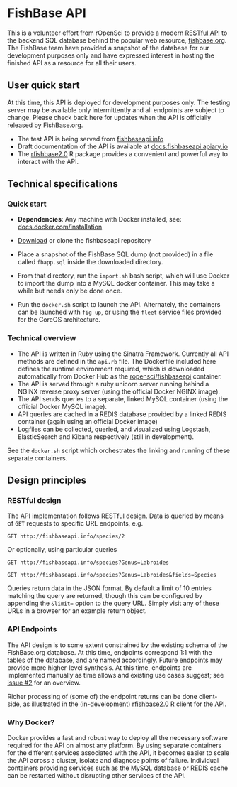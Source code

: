 FishBase API
============

This is a volunteer effort from rOpenSci to provide a modern [RESTful API](http://en.wikipedia.org/wiki/Representational_state_transfer) to the backend SQL database behind the popular web resource, [fishbase.org](http://fishbase.org). The FishBase team have provided a snapshot of the database for our development purposes only and have expressed interest in hosting the finished API as a resource for all their users.

User quick start
----------------

At this time, this API is deployed for development purposes only.  The testing server may be available only intermittently and all endpoints are subject to change. Please check back here for updates when the API is officially released by FishBase.org. 

- The test API is being served from [fishbaseapi.info](http://fishbaseapi.info)
- Draft documentation of the API is available at [docs.fishbaseapi.apiary.io](http://docs.fishbaseapi.apiary.io/#)
- The [rfishbase2.0](https://github.com/ropensci/rfishbase/tree/rfishbase2.0) R package provides a convenient and powerful way to interact with the API.


Technical specifications
------------------------

### Quick start

- **Dependencies**: Any machine with Docker installed, see: [docs.docker.com/installation](http://docs.docker.com/installation)
- [Download](https://github.com/ropensci/fishbaseapi/archive/master.zip) or clone the fishbaseapi repository
- Place a snapshot of the FishBase SQL dump (not provided) in a file called `fbapp.sql` inside the downloaded directory.

- From that directory, run the `import.sh` bash script, which will use Docker to import the dump into a MySQL docker container. This may take a while but needs only be done once.
- Run the `docker.sh` script to launch the API.  Alternately, the containers can be launched with `fig up`, or using the `fleet` service files provided for the CoreOS architecture. 

### Technical overview

- The API is written in Ruby using the Sinatra Framework. Currently all API methods are defined in the `api.rb` file. The Dockerfile included here defines the runtime environment required, which is downloaded automatically from Docker Hub as the [ropensci/fishbaseapi](https://registry.hub.docker.com/u/ropensci/fishbaseapi/) container. 
- The API is served through a ruby unicorn server running behind a NGINX reverse proxy server (using the official Docker NGINX image). 
- The API sends queries to a separate, linked MySQL container (using the official Docker MySQL image).
- API queries are cached in a REDIS database provided by a linked REDIS container (again using an official Docker image)
- Logfiles can be collected, queried, and visualized using Logstash, ElasticSearch and Kibana respectively (still in development).

See the `docker.sh` script which orchestrates the linking and running of these separate containers. 

Design principles
-----------------

### RESTful design

The API implementation follows RESTful design.  Data is queried by means of `GET` requests to specific URL endpoints, e.g.

```
GET http://fishbaseapi.info/species/2
```

Or optionally, using particular queries

```
GET http://fishbaseapi.info/species?Genus=Labroides
```

```
GET http://fishbaseapi.info/species?Genus=Labroides&fields=Species
```

Queries return data in the JSON format. By default a limit of 10 entries matching the query are returned, though this can be configured by appending the `&limit=` option to the query URL. Simply visit any of these URLs in a browser for an example return object. 


### API Endpoints

The API design is to some extent constrained by the existing schema of the FishBase.org database.  At this time, endpoints correspond 1:1 with the tables of the database, and are named accordingly.  Future endpoints may provide more higher-level synthesis.  At this time, endpoints are implemented manually as time allows and existing use cases suggest; see [issue #2](https://github.com/ropensci/fishbaseapi/issues/2#issuecomment-73113433) for an overview. 

Richer processing of (some of) the endpoint returns can be done client-side, as illustrated in the (in-development) [rfishbase2.0](https://github.com/ropensci/rfishbase/tree/rfishbase2.0) R client for the API.

### Why Docker? 

Docker provides a fast and robust way to deploy all the necessary software required for the API on almost any platform. By using separate containers for the different services associated with the API, it becomes easier to scale the API across a cluster, isolate and diagnose points of failure. Individual containers providing services such as the MySQL database or REDIS cache can be restarted without disrupting other services of the API. 






